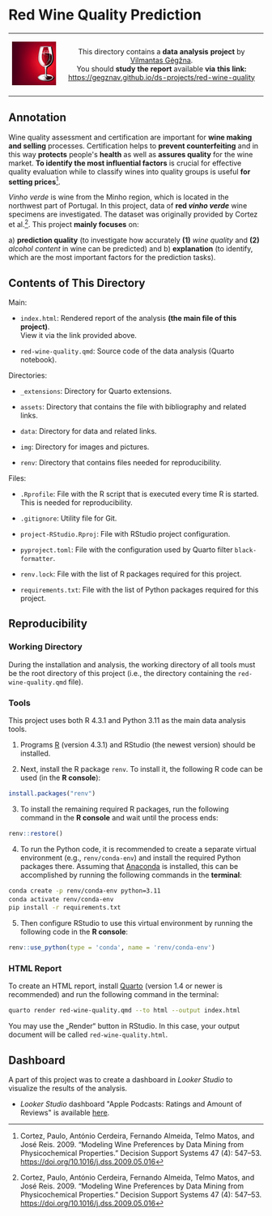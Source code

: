 Red Wine Quality Prediction
===========================

<table width="100%">
  <tr>
  <td width="20%">
  <p align="center">
  
  <img src="img/logo-mini.png">

  </p>
  </td> 
  <td width="80%" align="center">
  
  This directory contains a **data analysis project** by [Vilmantas Gėgžna](https://github.com/GegznaV).  
You should **study the report** available **via this link:**  
<https://gegznav.github.io/ds-projects/red-wine-quality>   

  </td>
  </tr>
</table>


Annotation
----------

Wine quality assessment and certification are important for **wine making and selling** processes. Certification helps to **prevent counterfeiting** and in this way **protects** people's **health** as well as **assures quality** for the wine market. **To identify the most influential factors** is crucial for effective quality evaluation while to classify wines into quality groups is useful **for setting prices**[^cortez2009].

*Vinho verde* is wine from the Minho region, which is located in the northwest part of Portugal.
In this project, data of **red *vinho verde*** wine specimens are investigated.
The dataset was originally provided by Cortez et al.[^cortez2009]. 
This project **mainly focuses** on:

a) **prediction quality** (to investigate how accurately **(1)** *wine quality* and **(2)** *alcohol content* in wine can be predicted) and
b) **explanation** (to identify, which are the most important factors for the prediction tasks).

<div style="font-size:14px">

[^cortez2009]: Cortez, Paulo, António Cerdeira, Fernando Almeida, Telmo Matos, and José Reis. 2009. “Modeling Wine Preferences by Data Mining from Physicochemical Properties.” Decision Support Systems 47 (4): 547–53. https://doi.org/10.1016/j.dss.2009.05.016

</div>


Contents of This Directory
--------------------------

Main:

- `index.html`:
Rendered report of the analysis **(the main file of this project)**.  
View it via the link provided above.

- `red-wine-quality.qmd`:
Source code of the data analysis (Quarto notebook).

Directories:

- `_extensions`:
Directory for Quarto extensions.

- `assets`:
Directory that contains the file with bibliography and related links.

- `data`:
Directory for data and related links.

- `img`:
Directory for images and pictures.

- `renv`:
Directory that contains files needed for reproducibility.

Files:

- `.Rprofile`:
File with the R script that is executed every time R is started.
This is needed for reproducibility.

- `.gitignore`:
Utility file for Git.

- `project-RStudio.Rproj`:
File with RStudio project configuration.

- `pyproject.toml`:
File with the configuration used by Quarto filter `black-formatter`.

- `renv.lock`:
File with the list of R packages required for this project.

- `requirements.txt`: 
File with the list of Python packages required for this project.

Reproducibility
---------------

### Working Directory

During the installation and analysis, the working directory of all tools must be the root directory of this project 
(i.e., the directory containing the `red-wine-quality.qmd` file).


### Tools

This project uses both R 4.3.1 and Python 3.11 as the main data analysis tools.

1) Programs [R](https://www.r-project.org/) (version 4.3.1) and RStudio (the newest version) should be installed.
  
2)  Next, install the R package `renv`.  To install it, the following R code can be used (in the **R console**):
``` r
install.packages("renv")
```

3) To install the remaining required R packages, run the following command in the **R console** and wait until the process ends:
```r
renv::restore()
```

4) To run the Python code, it is recommended to create a separate virtual environment (e.g., `renv/conda-env`) and install the required Python packages there.
Assuming that [Anaconda](https://www.anaconda.com/download) is installed, this can be accomplished by running the following commands in the **terminal**:

```bash
conda create -p renv/conda-env python=3.11
conda activate renv/conda-env
pip install -r requirements.txt
```

5) Then configure RStudio to use this virtual environment by running the following code in the **R console**:
```r
renv::use_python(type = 'conda', name = 'renv/conda-env')
```

### HTML Report

To create an HTML report, install [Quarto](https://quarto.org/docs/download/) (version 1.4 or newer is recommended) and run the following command in the terminal:

```bash
quarto render red-wine-quality.qmd --to html --output index.html
```

You may use the „Render“ button in RStudio. In this case, your output document will be called `red-wine-quality.html`.
 

Dashboard
--------------

A part of this project was to create a dashboard in *Looker Studio* to visualize the results of the analysis. 

- *Looker Studio* dashboard "Apple Podcasts: Ratings and Amount of Reviews" is available 
  <a href="https://lookerstudio.google.com/reporting/1413c256-c42a-4b0d-976e-ac2b878fbcf9/page/dFTED" target="_blank">here</a>.
